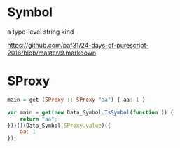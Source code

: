 # Symbol

a type-level string kind

https://github.com/paf31/24-days-of-purescript-2016/blob/master/9.markdown

# SProxy

```purescript
main = get (SProxy :: SProxy "aa") { aa: 1 }
```

```js
var main = get(new Data_Symbol.IsSymbol(function () {
    return "aa";
}))()(Data_Symbol.SProxy.value)({
    aa: 1
});
```